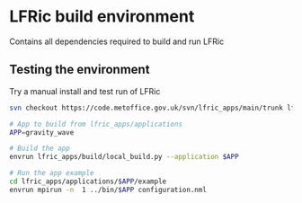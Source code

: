 # LFRic build environment

Contains all dependencies required to build and run LFRic

## Testing the environment

Try a manual install and test run of LFRic

```bash
svn checkout https://code.metoffice.gov.uk/svn/lfric_apps/main/trunk lfric_apps

# App to build from lfric_apps/applications
APP=gravity_wave

# Build the app
envrun lfric_apps/build/local_build.py --application $APP

# Run the app example
cd lfric_apps/applications/$APP/example
envrun mpirun -n  1 ../bin/$APP configuration.nml
```
